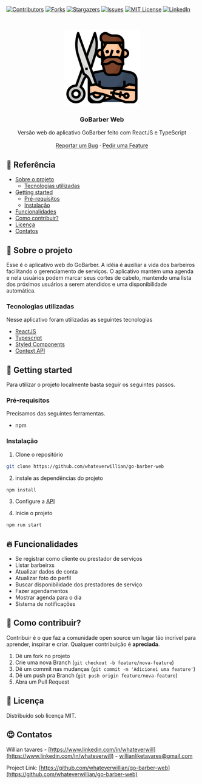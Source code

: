 [![Contributors][contributors-shield]][contributors-url]
[![Forks][forks-shield]][forks-url]
[![Stargazers][stars-shield]][stars-url]
[![Issues][issues-shield]][issues-url]
[![MIT License][license-shield]][license-url]
[![LinkedIn][linkedin-shield]][linkedin-url]

<br />
<p align="center">
  <a href="https://github.com/whateverwillian/go-barber-web">
    <img src="images/logo.svg" alt="Logo" width="200" height="200">
  </a>

  <h3 align="center">GoBarber Web</h3>

  <p align="center">
    Versão web do aplicativo GoBarber feito com ReactJS e TypeScript
    <br />
    <br />
    <a href="https://github.com/whateverwillian/go-barber-web/issues">Reportar um Bug</a>
    ·
    <a href="https://github.com/whateverwillian/go-barber-web/issues">Pedir uma Feature</a>
  </p>
</p>

<!-- TABLE OF CONTENTS -->
## 📌 Referência

* [Sobre o projeto](#rocket-sobre-o-projeto)
  * [Tecnologias utilizadas](#tecnologias-utilizadas)
* [Getting started](#rainbow-getting-started)
  * [Pré-requisitos](#pré-requisitos)
  * [Instalação](#instalação)
* [Funcionalidades](#fire-funcionalidades)
* [Como contribuir?](#bug-como-contribuir)
* [Licença](#closed_book-licença)
* [Contatos](#heart_eyes-contatos)


<!-- ABOUT THE PROJECT -->
## :rocket: Sobre o projeto

<!-- [![Product Name Screen Shot][product-screenshot]](https://example.com) -->

Esse é o aplicativo web do GoBarber. A idéia é auxiliar a vida dos barbeiros facilitando o gerenciamento de serviços. O aplicativo mantém uma agenda e nela usuários podem marcar seus cortes de cabelo, mantendo uma lista dos próximos usuários a serem atendidos e uma disponibilidade automática.

### Tecnologias utilizadas
Nesse aplicativo foram utilizadas as seguintes tecnologias
* [ReactJS](https://pt-br.reactjs.org/)
* [Typescript](https://www.typescriptlang.org/)
* [Styled Components](https://styled-components.com/)
* [Context API](https://pt-br.reactjs.org/docs/context.html)

<!-- GETTING STARTED -->
## :rainbow: Getting started
Para utilizar o projeto localmente basta seguir os seguintes passos.

### Pré-requisitos

Precisamos das seguintes ferramentas.
* npm

### Instalação

1. Clone o repositório
```sh
git clone https://github.com/whateverwillian/go-barber-web
```
2. instale as dependências do projeto
```sh
npm install
```
3. Configure a [API](https://github.com/whateverwillian/go-barber-server)

4. Inicie o projeto
```sh
npm run start
```

## :fire: Funcionalidades

* Se registrar como cliente ou prestador de serviços
* Listar barbeirxs
* Atualizar dados de conta
* Atualizar foto do perfil
* Buscar disponibilidade dos prestadores de serviço
* Fazer agendamentos
* Mostrar agenda para o dia
* Sistema de notificações

<!-- CONTRIBUTING -->
## :bug: Como contribuir?

Contribuir é o que faz a comunidade open source um lugar tão incrível para aprender, inspirar e criar. Qualquer contribuição é **apreciada**.

1. Dê um fork no projeto
2. Crie uma nova Branch (`git checkout -b feature/nova-feature`)
3. Dê um commit nas mudanças (`git commit -m 'Adicionei uma feature'`)
4. Dê um push pra Branch (`git push origin feature/nova-feature`)
5. Abra um Pull Request

## :closed_book: Licença

Distribuído sob licença MIT.

<!-- CONTACT -->
## :heart_eyes: Contatos

Willian tavares - [https://www.linkedin.com/in/whateverwill](https://www.linkedin.com/in/whateverwill) - willianliketavares@gmail.com

Project Link: [https://github.com/whateverwillian/go-barber-web](https://github.com/whateverwillian/go-barber-web)


<!-- MARKDOWN LINKS & IMAGES -->
<!-- https://www.markdownguide.org/basic-syntax/#reference-style-links -->
[contributors-shield]: https://img.shields.io/github/contributors/whateverwillian/go-barber-web?style=flat-square
[contributors-url]: https://github.com/whateverwillian/go-barber-web/graphs/contributors
[forks-shield]: https://img.shields.io/github/forks/whateverwillian/go-barber-web?style=flat-square
[forks-url]: https://github.com/whateverwillian/go-barber-web/network/members
[stars-shield]: https://img.shields.io/github/stars/whateverwillian/go-barber-web?style=flat-square
[stars-url]: https://github.com/whateverwillian/go-barber-web/stargazers
[issues-shield]: https://img.shields.io/github/issues/whateverwillian/go-barber-web?style=flat-square
[issues-url]: https://github.com/whateverwillian/go-barber-web/issues
[license-shield]: https://img.shields.io/github/license/whateverwillian/go-barber-web?style=flat-square
[license-url]: https://github.com/whateverwillian/go-barber-web/blob/master/LICENSE.txt
[linkedin-shield]: https://img.shields.io/badge/-LinkedIn-black.svg?style=flat-square&logo=linkedin&colorB=555
[linkedin-url]: https://linkedin.com/in/whateverwill
